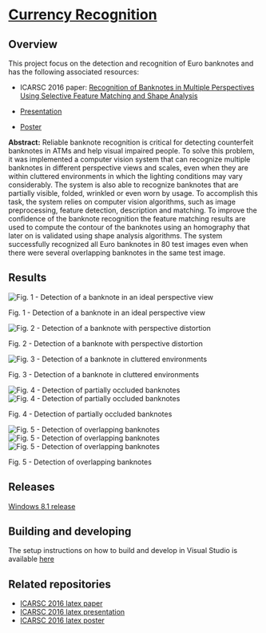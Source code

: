 # [Currency Recognition](http://carlosmccosta.github.io/Currency-Recognition/)


## Overview
This project focus on the detection and recognition of Euro banknotes and has the following associated resources:

- ICARSC 2016 paper: [Recognition of Banknotes in Multiple Perspectives Using Selective Feature Matching and Shape Analysis](https://www.researchgate.net/publication/301888929_Recognition_of_Banknotes_in_Multiple_Perspectives_Using_Selective_Feature_Matching_and_Shape_Analysis)


- [Presentation](https://www.researchgate.net/publication/301888713_Recognition-of-Banknotes-in-Multiple-Perspectives-Using-Selective-Feature-Matching-and-Shape-Analysis-Presentation)


- [Poster](https://www.researchgate.net/publication/301888902_Recognition-of-Banknotes-in-Multiple-Perspectives-Using-Selective-Feature-Matching-and-Shape-Analysis-Poster)


**Abstract:**
Reliable banknote recognition is critical for detecting counterfeit banknotes in ATMs and help visual impaired people. To solve this problem, it was implemented a computer vision system that can recognize multiple banknotes in different perspective views and scales, even when they are within cluttered environments in which the lighting conditions may vary considerably. The system is also able to recognize banknotes that are partially visible, folded, wrinkled or even worn by usage. To accomplish this task, the system relies on computer vision algorithms, such as image preprocessing, feature detection, description and matching. To improve the confidence of the banknote recognition the feature matching results are used to compute the contour of the banknotes using an homography that later on is validated using shape analysis algorithms. The system successfully recognized all Euro banknotes in 80 test images even when there were several overlapping banknotes in the same test image.

## Results

![Fig. 1 - Detection of a banknote in an ideal perspective view](https://raw.github.com/carlosmccosta/Currency-Recognition/master/Results/Representative%20results/5__(5).jpg___SIFT-Detector_SIFT-Extractor_BF-Matcher_lowQualityImageDB_globalMatch__inliersMatches__0.jpg)

Fig. 1 - Detection of a banknote in an ideal perspective view


![Fig. 2 - Detection of a banknote with perspective distortion](https://raw.github.com/carlosmccosta/Currency-Recognition/master/Results/Representative%20results/5__(6).jpg___SURF-Detector_SURF-Extractor_BF-Matcher_lowQualityImageDB_globalMatch__inliersMatches__0.jpg)

Fig. 2 - Detection of a banknote with perspective distortion


![Fig. 3 - Detection of a banknote in cluttered environments](https://raw.github.com/carlosmccosta/Currency-Recognition/master/Results/Representative%20results/10__(9).jpeg___SIFT-Detector_SIFT-Extractor_BF-Matcher_lowQualityImageDB_globalMatch__inliersMatches__0.jpg)

Fig. 3 - Detection of a banknote in cluttered environments


![Fig. 4 - Detection of partially occluded banknotes](https://raw.github.com/carlosmccosta/Currency-Recognition/master/Results/Representative%20results/500.jpg___GFTT-Detector_SIFT-Extractor_BF-Matcher_dynamicQualityImageDB_globalMatch__inliersMatches__0.jpg)
![Fig. 4 - Detection of partially occluded banknotes](https://raw.github.com/carlosmccosta/Currency-Recognition/master/Results/Representative%20results/50__(13).jpg___SIFT-Detector_SIFT-Extractor_BF-Matcher_mediumQualityImageDB_globalMatch__inliersMatches__0.jpg)

Fig. 4 - Detection of partially occluded banknotes


![Fig. 5 - Detection of overlapping banknotes](https://raw.github.com/carlosmccosta/Currency-Recognition/master/Results/Representative%20results/10-20-50.jpg___SIFT-Detector_SIFT-Extractor_BF-Matcher_dynamicQualityImageDB_globalMatch__inliersMatches__1.jpg)
![Fig. 5 - Detection of overlapping banknotes](https://raw.github.com/carlosmccosta/Currency-Recognition/master/Results/Representative%20results/10-20-50.jpg___SIFT-Detector_SIFT-Extractor_BF-Matcher_dynamicQualityImageDB_globalMatch__inliersMatches__2.jpg)
![Fig. 5 - Detection of overlapping banknotes](https://raw.github.com/carlosmccosta/Currency-Recognition/master/Results/Representative%20results/10-20-50.jpg___SIFT-Detector_SIFT-Extractor_BF-Matcher_dynamicQualityImageDB_globalMatch__inliersMatches__0.jpg)

Fig. 5 - Detection of overlapping banknotes


## Releases
[Windows 8.1 release](https://github.com/carlosmccosta/Currency-Recognition/releases)



## Building and developing
The setup instructions on how to build and develop in Visual Studio is available [here](https://github.com/carlosmccosta/Currency-Recognition/blob/master/CurrencyRecognition/docs/Visual%20Studio%20configuration%20for%20OpenCV%202.4.8.txt)


## Related repositories
- [ICARSC 2016 latex paper](https://github.com/carlosmccosta/Currency-Recognition-Article)
- [ICARSC 2016 latex presentation](https://github.com/carlosmccosta/Currency-Recognition-Presentation)
- [ICARSC 2016 latex poster](https://github.com/carlosmccosta/Currency-Recognition-Poster)
